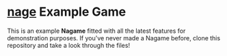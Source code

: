 # [nage](https://github.com/acikek/nage-2) Example Game

This is an example **Nagame** fitted with all the latest features for demonstration purposes. If you've never made a Nagame before, clone this repository and take a look through the files!